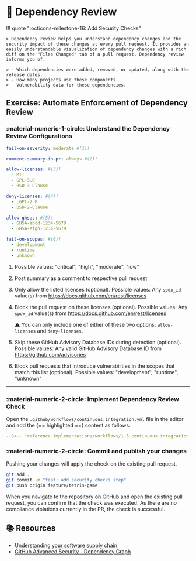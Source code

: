 # :test_tube: Dependency Review

<!-- markdownlint-disable MD033 MD046 -->

!!! quote ":octicons-milestone-16: Add Security Checks"

    > Dependency review helps you understand dependency changes and the security impact of these changes at every pull request. It provides an easily understandable visualization of dependency changes with a rich diff on the "Files Changed" tab of a pull request. Dependency review informs you of:

    > - Which dependencies were added, removed, or updated, along with the release dates.
    > - How many projects use these components.
    > - Vulnerability data for these dependencies.

## Exercise: Automate Enforcement of Dependency Review

### **:material-numeric-1-circle: Understand the Dependency Review Configurations**

```yaml
fail-on-severity: moderate #(1)!

comment-summary-in-pr: always #(2)!

allow-licenses: #(3)!
  - MIT
  - GPL-3.0
  - BSD-3-Clause

deny-licenses: #(4)!
  - LGPL-2.0
  - BSD-2-Clause

allow-ghsas: #(5)!
  - GHSA-abcd-1234-5679
  - GHSA-efgh-1234-5679

fail-on-scopes: #(6)!
  - development
  - runtime
  - unknown
```

1. Possible values: "critical", "high", "moderate", "low"
2. Post summary as a comment to respective pull request
3. Only allow the listed licenses (optional). Possible values: Any `spdx_id` value(s) from https://docs.github.com/en/rest/licenses
4. Block the pull request on these licenses (optional). Possible values: Any  `spdx_id` value(s) from https://docs.github.com/en/rest/licenses

    :warning: You can only include one of either of these two options: `allow-licenses` and `deny-licenses`.

5. Skip these GitHub Advisory Database IDs during detection (optional). Possible values: Any valid GitHub Advisory Database ID from https://github.com/advisories
6. Block pull requests that introduce vulnerabilities in the scopes that match this list (optional). Possible values: "development", "runtime", "unknown"

---

### **:material-numeric-2-circle: Implement Dependency Review Check**

Open the `.github/workflows/continuous.integration.yml` file in the editor and add the {== highlighted ==} content as follows:

```yaml title=".github/workflows/continuous.integration.yml" linenums="1" hl_lines="67-76"
--8<-- "reference.implementations/workflows/1.3.continuous.integration.yml"
```

### **:material-numeric-2-circle: Commit and publish your changes**

Pushing your changes will apply the check on the existing pull request.

```bash
git add .
git commit -m "feat: add security checks step"
git push origin feature/tetris-game
```

When you navigate to the repository on GitHub and open the existing pull request, you can confirm that the check was executed. As there are no compliance violations currently in the PR, the check is successful.

## :books: Resources

- [Understanding your software supply chain](https://docs.github.com/en/code-security/supply-chain-security/understanding-your-software-supply-chain)
- [GitHub Advanced Security - Dependency Graph](https://docs.github.com/en/code-security/supply-chain-security/understanding-your-software-supply-chain/about-the-dependency-graph)

